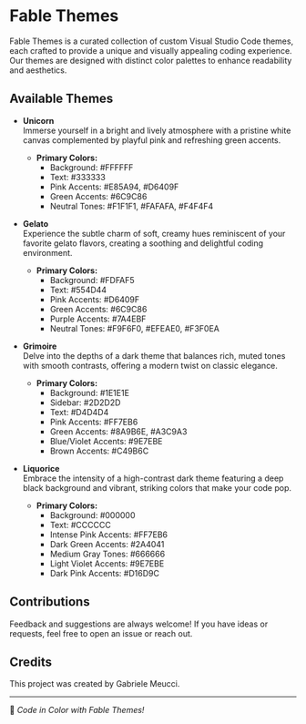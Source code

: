 # Fable Themes

Fable Themes is a curated collection of custom Visual Studio Code themes, each crafted to provide a unique and visually appealing coding experience. Our themes are designed with distinct color palettes to enhance readability and aesthetics.

## Available Themes

- **Unicorn**  
  Immerse yourself in a bright and lively atmosphere with a pristine white canvas complemented by playful pink and refreshing green accents.
  - **Primary Colors:**
    - Background: #FFFFFF
    - Text: #333333
    - Pink Accents: #E85A94, #D6409F
    - Green Accents: #6C9C86
    - Neutral Tones: #F1F1F1, #FAFAFA, #F4F4F4

- **Gelato**  
  Experience the subtle charm of soft, creamy hues reminiscent of your favorite gelato flavors, creating a soothing and delightful coding environment.
  - **Primary Colors:**
    - Background: #FDFAF5
    - Text: #554D44
    - Pink Accents: #D6409F
    - Green Accents: #6C9C86
    - Purple Accents: #7A4EBF
    - Neutral Tones: #F9F6F0, #EFEAE0, #F3F0EA

- **Grimoire**  
  Delve into the depths of a dark theme that balances rich, muted tones with smooth contrasts, offering a modern twist on classic elegance.
  - **Primary Colors:**
    - Background: #1E1E1E
    - Sidebar: #2D2D2D
    - Text: #D4D4D4
    - Pink Accents: #FF7EB6
    - Green Accents: #8A9B6E, #A3C9A3
    - Blue/Violet Accents: #9E7EBE
    - Brown Accents: #C49B6C

- **Liquorice**  
  Embrace the intensity of a high-contrast dark theme featuring a deep black background and vibrant, striking colors that make your code pop.
  - **Primary Colors:**
    - Background: #000000
    - Text: #CCCCCC
    - Intense Pink Accents: #FF7EB6
    - Dark Green Accents: #2A4041
    - Medium Gray Tones: #666666
    - Light Violet Accents: #9E7EBE
    - Dark Pink Accents: #D16D9C

## Contributions

Feedback and suggestions are always welcome! If you have ideas or requests, feel free to open an issue or reach out.

## Credits

This project was created by Gabriele Meucci.

---

🦄 *Code in Color with Fable Themes!*
